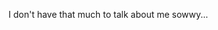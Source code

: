 I don't have that much to talk about me sowwy...

<!---
Lukskks/Lukskks is a ✨ special ✨ repository because its `README.md` (this file) appears on your GitHub profile.
You can click the Preview link to take a look at your changes.
--->
